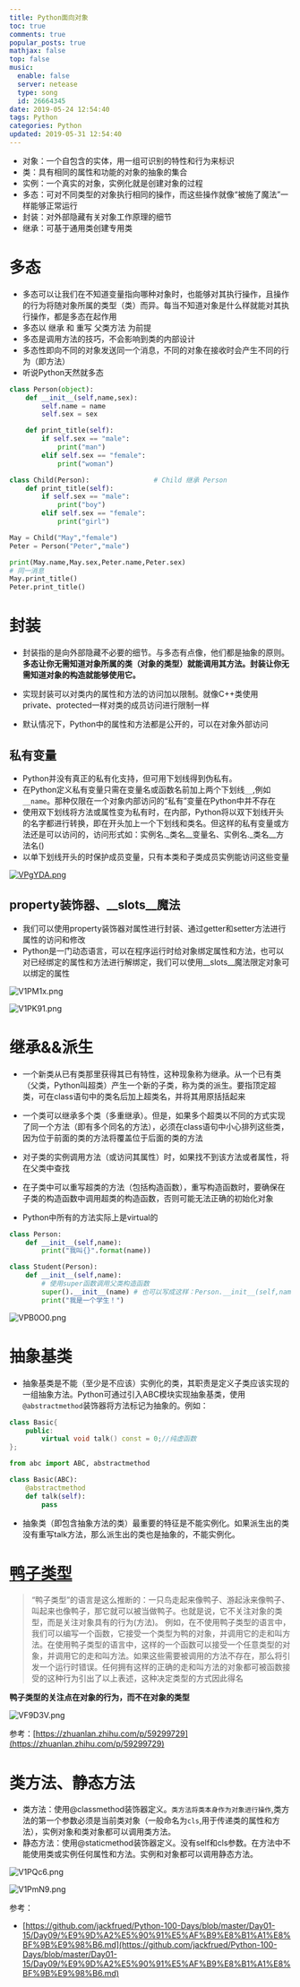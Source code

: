 ```yaml
---
title: Python面向对象
toc: true
comments: true
popular_posts: true
mathjax: false
top: false
music:
  enable: false
  server: netease
  type: song
  id: 26664345
date: 2019-05-24 12:54:40
tags: Python
categories: Python
updated: 2019-05-31 12:54:40
---
```


- 对象：一个自包含的实体，用一组可识别的特性和行为来标识
- 类：具有相同的属性和功能的对象的抽象的集合
- 实例：一个真实的对象，实例化就是创建对象的过程
- 多态：可对不同类型的对象执行相同的操作，而这些操作就像“被施了魔法”一样能够正常运行
- 封装：对外部隐藏有关对象工作原理的细节
- 继承：可基于通用类创建专用类

# 多态

- 多态可以让我们在不知道变量指向哪种对象时，也能够对其执行操作，且操作的行为将随对象所属的类型（类）而异。每当不知道对象是什么样就能对其执行操作，都是多态在起作用
- 多态以 继承 和 重写 父类方法 为前提
- 多态是调用方法的技巧，不会影响到类的内部设计
- 多态性即向不同的对象发送同一个消息，不同的对象在接收时会产生不同的行为（即方法）
- 听说Python天然就多态

```python
class Person(object):
    def __init__(self,name,sex):
        self.name = name
        self.sex = sex

    def print_title(self):
        if self.sex == "male":
            print("man")
        elif self.sex == "female":
            print("woman")

class Child(Person):                # Child 继承 Person
    def print_title(self):
        if self.sex == "male":
            print("boy")
        elif self.sex == "female":
            print("girl")

May = Child("May","female")
Peter = Person("Peter","male")

print(May.name,May.sex,Peter.name,Peter.sex)
# 同一消息
May.print_title()
Peter.print_title()
```

<!-- more -->

# 封装

- 封装指的是向外部隐藏不必要的细节。与多态有点像，他们都是抽象的原则。**多态让你无需知道对象所属的类（对象的类型）就能调用其方法。封装让你无需知道对象的构造就能够使用它。**

- 实现封装可以对类内的属性和方法的访问加以限制。就像C++类使用private、protected一样对类的成员访问进行限制一样

- 默认情况下，Python中的属性和方法都是公开的，可以在对象外部访问

## 私有变量

- Python并没有真正的私有化支持，但可用下划线得到伪私有。
- 在Python定义私有变量只需在变量名或函数名前加上两个下划线`__`,例如`__name`。那种仅限在一个对象内部访问的“私有”变量在Python中并不存在
- 使用双下划线将方法或属性变为私有时，在内部，Python将以双下划线开头的名字都进行转换，即在开头加上一个下划线和类名。但这样的私有变量或方法还是可以访问的，访问形式如：实例名._类名__变量名、实例名._类名__方法名()
- 以单下划线开头的时保护成员变量，只有本类和子类成员实例能访问这些变量

[![VPgYDA.png](https://s2.ax1x.com/2019/05/23/VPgYDA.png)](https://imgchr.com/i/VPgYDA)

## property装饰器、__slots__魔法

- 我们可以使用property装饰器对属性进行封装、通过getter和setter方法进行属性的访问和修改
- Python是一门动态语言，可以在程序运行时给对象绑定属性和方法，也可以对已经绑定的属性和方法进行解绑定，我们可以使用__slots__魔法限定对象可以绑定的属性

![V1PM1x.png](https://s2.ax1x.com/2019/05/31/V1PM1x.png)

![V1PK91.png](https://s2.ax1x.com/2019/05/31/V1PK91.png)

# 继承&&派生

- 一个新类从已有类那里获得其已有特性，这种现象称为继承。从一个已有类（父类，Python叫超类）产生一个新的子类，称为类的派生。要指顶定超类，可在class语句中的类名后加上超类名，并将其用原括括起来

- 一个类可以继承多个类（多重继承）。但是，如果多个超类以不同的方式实现了同一个方法（即有多个同名的方法），必须在class语句中小心排列这些类，因为位于前面的类的方法将覆盖位于后面的类的方法

- 对子类的实例调用方法（或访问其属性）时，如果找不到该方法或者属性，将在父类中查找

- 在子类中可以重写超类的方法（包括构造函数），重写构造函数时，要确保在子类的构造函数中调用超类的构造函数，否则可能无法正确的初始化对象

- Python中所有的方法实际上是virtual的

```python
class Person:
    def __init__(self,name):
        print("我叫{}".format(name))

class Student(Person):
    def __init__(self,name):
        # 使用super函数调用父类构造函数
        super().__init__(name) # 也可以写成这样：Person.__init__(self,name)
        print("我是一个学生！")
```

![VPB0O0.png](https://s2.ax1x.com/2019/05/23/VPB0O0.png)

# 抽象基类

- 抽象基类是不能（至少是不应该）实例化的类，其职责是定义子类应该实现的一组抽象方法。Python可通过引入ABC模块实现抽象基类，使用`@abstractmethod`装饰器将方法标记为抽象的。例如：


```c++
class Basic{
    public:
        virtual void talk() const = 0;//纯虚函数
};
```

```python
from abc import ABC, abstractmethod

class Basic(ABC):
    @abstractmethod
    def talk(self):
        pass
```

- 抽象类（即包含抽象方法的类）最重要的特征是不能实例化。如果派生出的类没有重写talk方法，那么派生出的类也是抽象的，不能实例化。

# [鸭子类型](https://baike.baidu.com/item/%E9%B8%AD%E5%AD%90%E7%B1%BB%E5%9E%8B/10845665?fr=aladdin)

>“鸭子类型”的语言是这么推断的：一只鸟走起来像鸭子、游起泳来像鸭子、叫起来也像鸭子，那它就可以被当做鸭子。也就是说，它不关注对象的类型，而是关注对象具有的行为(方法)。
>例如，在不使用鸭子类型的语言中，我们可以编写一个函数，它接受一个类型为鸭的对象，并调用它的走和叫方法。在使用鸭子类型的语言中，这样的一个函数可以接受一个任意类型的对象，并调用它的走和叫方法。如果这些需要被调用的方法不存在，那么将引发一个运行时错误。任何拥有这样的正确的走和叫方法的对象都可被函数接受的这种行为引出了以上表述，这种决定类型的方式因此得名

**鸭子类型的关注点在对象的行为，而不在对象的类型**

![VF9D3V.png](https://s2.ax1x.com/2019/05/24/VF9D3V.png)

参考：[https://zhuanlan.zhihu.com/p/59299729](https://zhuanlan.zhihu.com/p/59299729)

# 类方法、静态方法

- 类方法：使用@classmethod装饰器定义。`类方法将类本身作为对象进行操作`,类方法的第一个参数必须是当前类对象（一般命名为`cls`,用于传递类的属性和方法），实例对象和类对象都可以调用类方法。
- 静态方法：使用@staticmethod装饰器定义。没有self和cls参数。在方法中不能使用类或实例任何属性和方法。实例和对象都可以调用静态方法。

![V1PQc6.png](https://s2.ax1x.com/2019/05/31/V1PQc6.png)

![V1PmN9.png](https://s2.ax1x.com/2019/05/31/V1PmN9.png)

参考：

- [https://github.com/jackfrued/Python-100-Days/blob/master/Day01-15/Day09/%E9%9D%A2%E5%90%91%E5%AF%B9%E8%B1%A1%E8%BF%9B%E9%98%B6.md](https://github.com/jackfrued/Python-100-Days/blob/master/Day01-15/Day09/%E9%9D%A2%E5%90%91%E5%AF%B9%E8%B1%A1%E8%BF%9B%E9%98%B6.md)


